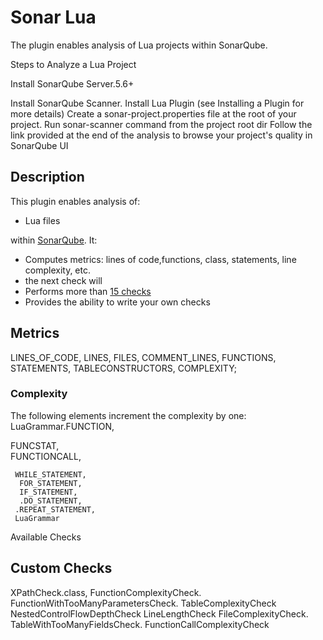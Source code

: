 Sonar Lua
==========

The plugin enables analysis of Lua projects within SonarQube.

Steps to Analyze a Lua Project

Install SonarQube Server.5.6+

Install SonarQube Scanner.
Install Lua Plugin (see Installing a Plugin for more details)
Create a sonar-project.properties file at the root of your project.
Run sonar-scanner command from the project root dir
Follow the link provided at the end of the 
analysis to browse your project's quality in SonarQube UI


## Description
This plugin enables analysis of:
 * Lua files
  
 within [SonarQube](http://www.sonarqube.org). It:
 * Computes metrics: lines of code,functions, class, statements, line complexity, etc.
 * the next check will 
 * Performs more than [15 checks](#available-checks)
 * Provides the ability to write your own checks



## Metrics

  LINES_OF_CODE,
  LINES,
  FILES,
  COMMENT_LINES,
  FUNCTIONS,
  STATEMENTS,
  TABLECONSTRUCTORS,
  COMPLEXITY;

### Complexity
The following elements increment the complexity by one:
LuaGrammar.FUNCTION,

 FUNCSTAT,  
FUNCTIONCALL,
    
     WHILE_STATEMENT,
      FOR_STATEMENT,
      IF_STATEMENT,
      .DO_STATEMENT,
     .REPEAT_STATEMENT,
     LuaGrammar
 Available Checks

## Custom Checks

XPathCheck.class,
FunctionComplexityCheck.
FunctionWithTooManyParametersCheck.
TableComplexityCheck
NestedControlFlowDepthCheck
LineLengthCheck
FileComplexityCheck.
TableWithTooManyFieldsCheck.
FunctionCallComplexityCheck

